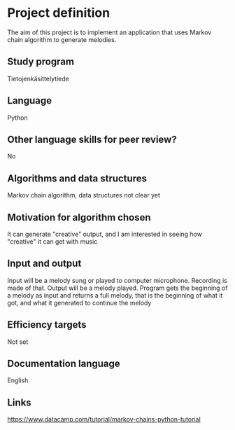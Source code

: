 # Project definition

The aim of this project is to implement an application that uses Markov chain algorithm to generate melodies.

## Study program 
Tietojenkäsittelytiede

## Language

Python

## Other language skills for peer review?

No

## Algorithms and data structures

Markov chain algorithm, data structures not clear yet

## Motivation for algorithm chosen

It can generate "creative" output, and I am interested in seeing how "creative" it can get with music

## Input and output

Input will be a melody sung or played to computer microphone. Recording is made of that. Output will be a melody played. Program gets the beginning of a melody as input and returns a full melody, that is the beginning of what it got, and what it generated to continue the melody

## Efficiency targets
Not set

## Documentation language
English


## Links
https://www.datacamp.com/tutorial/markov-chains-python-tutorial
